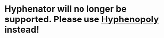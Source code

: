 # Hyphenator will no longer be supported. Please use [Hyphenopoly](https://github.com/mnater/Hyphenopoly) instead!
